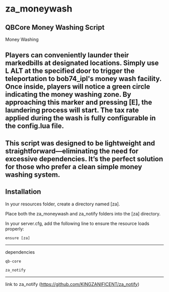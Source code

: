 # za_moneywash

QBCore Money Washing Script
--------------------------------------
Money Washing


Players can conveniently launder their markedbills at designated locations. Simply use L ALT at the specified door to trigger the teleportation to bob74_ipl's money wash facility. Once inside, players will notice a green circle indicating the money washing zone. By approaching this marker and pressing [E], the laundering process will start. The tax rate applied during the wash is fully configurable in the config.lua file.
--------------------------------------
This script was designed to be lightweight and straightforward—eliminating the need for excessive dependencies. It’s the perfect solution for those who prefer a clean simple money washing system.
--------------------------------------
Installation
--------------------------------------
In your resources folder, create a directory named [za].

Place both the za_moneywash and za_notify folders into the [za] directory.

In your server.cfg, add the following line to ensure the resource loads properly:

```ensure [za]```

-------------------------------------
dependencies

```qb-core```

```za_notify```

-------------------------------------

link to za_notify 
(https://github.com/KINGZANIFICENT/za_notify)